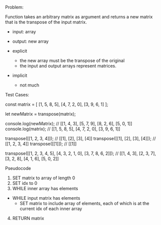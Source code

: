 Problem:

Function takes an arbitrary matrix as argument and returns a new matrix that is the transpose of the input matrix.

- input: array
- output: new array

- explicit
  - the new array must be the transpose of the original
  - the input and output arrays represent matrices.

- implicit
  - not much

Test Cases:

const matrix = [
  [1, 5, 8, 5],
  [4, 7, 2, 0],
  [3, 9, 6, 1]
];

let newMatrix = transpose(matrix);

console.log(newMatrix);      // [[1, 4, 3], [5, 7, 9], [8, 2, 6], [5, 0, 1]]
console.log(matrix);         // [[1, 5, 8, 5], [4, 7, 2, 0], [3, 9, 6, 1]]

transpose([[1, 2, 3, 4]]);            // [[1], [2], [3], [4]]
transpose([[1], [2], [3], [4]]);      // [[1, 2, 3, 4]]
transpose([[1]]);                     // [[1]]

transpose([[1, 2, 3, 4, 5], [4, 3, 2, 1, 0], [3, 7, 8, 6, 2]]);
// [[1, 4, 3], [2, 3, 7], [3, 2, 8], [4, 1, 6], [5, 0, 2]]

Pseudocode

1. SET matrix to array of length 0
2. SET idx to 0
3. WHILE inner array has elements
  - WHILE input matrix has elements
    - SET matrix to include array of elements,
    each of which is at the current idx of each inner array
4. RETURN matrix

